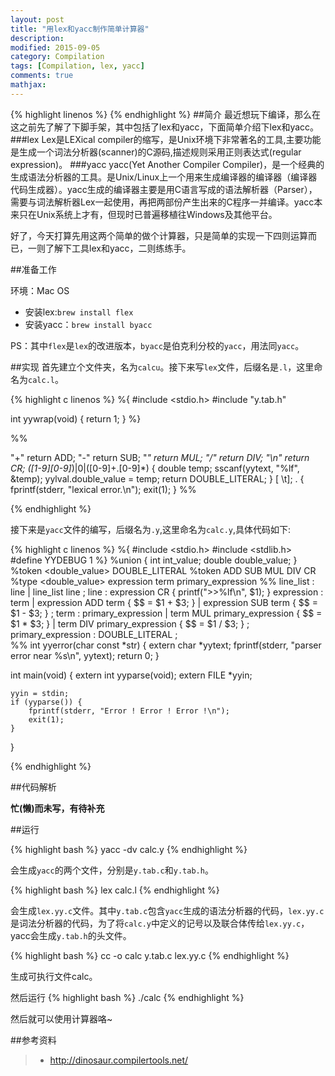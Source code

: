```yaml
---
layout: post
title: "用lex和yacc制作简单计算器"
description: 
modified: 2015-09-05
category: Compilation
tags: [Compilation, lex, yacc]
comments: true
mathjax: 
---
```

{% highlight linenos %}
{% endhighlight %}
##简介
最近想玩下编译，那么在这之前先了解了下脚手架，其中包括了lex和yacc，下面简单介绍下lex和yacc。
###lex
Lex是LEXical compiler的缩写，是Unix环境下非常著名的工具,主要功能是生成一个词法分析器(scanner)的C源码,描述规则采用正则表达式(regular expression)。
###yacc
yacc(Yet Another Compiler Compiler)，是一个经典的生成语法分析器的工具。是Unix/Linux上一个用来生成编译器的编译器（编译器代码生成器）。yacc生成的编译器主要是用C语言写成的语法解析器（Parser），需要与词法解析器Lex一起使用，再把两部份产生出来的C程序一并编译。yacc本来只在Unix系统上才有，但现时已普遍移植往Windows及其他平台。

好了，今天打算先用这两个简单的做个计算器，只是简单的实现一下四则运算而已，一则了解下工具lex和yacc，二则练练手。

##准备工作

环境：Mac OS

* 安装lex:`brew install flex`
* 安装yacc：`brew install byacc`

PS：其中`flex`是`lex`的改进版本，`byacc`是伯克利分校的`yacc`，用法同`yacc`。

##实现
首先建立个文件夹，名为`calcu`。接下来写`lex`文件，后缀名是`.l`，这里命名为`calc.l`。

{% highlight c linenos %}
%{
#include <stdio.h>
#include "y.tab.h"

int 
yywrap(void)
{
    return 1;
}
%}

%%

"+"     return ADD;
"-"     return SUB;
"*"     return MUL;
"/"     return DIV;
"\n"    return CR;
([1-9][0-9]*)|0|([0-9]+\.[0-9]*) {
    double temp;
    sscanf(yytext, "%lf", &temp);
    yylval.double_value = temp;
    return DOUBLE_LITERAL;
}
[ \t];
. {
    fprintf(stderr, "lexical error.\n");
    exit(1);
}
%%

{% endhighlight %}

接下来是`yacc`文件的编写，后缀名为`.y`,这里命名为`calc.y`,具体代码如下:

{% highlight c linenos %}
%{
#include <stdio.h>
#include <stdlib.h>
#define YYDEBUG 1
%}
%union {
    int          int_value;
    double       double_value;
}
%token <double_value>      DOUBLE_LITERAL
%token ADD SUB MUL DIV CR
%type <double_value> expression term primary_expression
%%
line_list
    : line
    | line_list line
    ;
line
    : expression CR
    {
        printf(">>%lf\n", $1);
    }
expression
    : term
    | expression ADD term
    {
        $$ = $1 + $3;
    }
    | expression SUB term
    {
        $$ = $1 - $3;
    }
    ;
term
    : primary_expression
    | term MUL primary_expression 
    {
        $$ = $1 * $3;
    }
    | term DIV primary_expression
    {
        $$ = $1 / $3;
    }
    ;
primary_expression
    : DOUBLE_LITERAL
    ;                 
%%
int
yyerror(char const *str)
{
    extern char *yytext;
    fprintf(stderr, "parser error near %s\n", yytext);
    return 0;
}

int main(void)
{
    extern int yyparse(void);
    extern FILE *yyin;

    yyin = stdin;
    if (yyparse()) {
        fprintf(stderr, "Error ! Error ! Error !\n");
        exit(1);
    }
}


{% endhighlight %}

##代码解析

**忙(懒)而未写，有待补充**

##运行

{% highlight bash %}
yacc -dv calc.y
{% endhighlight %}

会生成`yacc`的两个文件，分别是`y.tab.c`和`y.tab.h`。

{% highlight bash %}
lex calc.l
{% endhighlight %}

会生成`lex.yy.c`文件。其中`y.tab.c`包含`yacc`生成的语法分析器的代码，`lex.yy.c`是词法分析器的代码，为了将`calc.y`中定义的记号以及联合体传给`lex.yy.c`，yacc会生成`y.tab.h`的头文件。

{% highlight bash %}
cc -o calc y.tab.c lex.yy.c
{% endhighlight %}

生成可执行文件calc。

然后运行
{% highlight bash %}
./calc
{% endhighlight %}

然后就可以使用计算器咯~



##参考资料

> * <http://dinosaur.compilertools.net/>